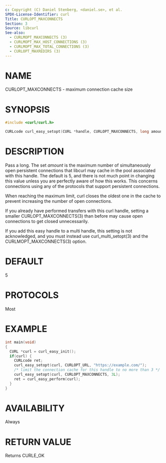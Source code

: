 ```yaml
---
c: Copyright (C) Daniel Stenberg, <daniel.se>, et al.
SPDX-License-Identifier: curl
Title: CURLOPT_MAXCONNECTS
Section: 3
Source: libcurl
See-also:
  - CURLMOPT_MAXCONNECTS (3)
  - CURLMOPT_MAX_HOST_CONNECTIONS (3)
  - CURLMOPT_MAX_TOTAL_CONNECTIONS (3)
  - CURLOPT_MAXREDIRS (3)
---
```


# NAME

CURLOPT_MAXCONNECTS - maximum connection cache size

# SYNOPSIS

~~~c
#include <curl/curl.h>

CURLcode curl_easy_setopt(CURL *handle, CURLOPT_MAXCONNECTS, long amount);
~~~

# DESCRIPTION

Pass a long. The set *amount* is the maximum number of simultaneously open
persistent connections that libcurl may cache in the pool associated with this
handle. The default is 5, and there is not much point in changing this value
unless you are perfectly aware of how this works. This concerns connections
using any of the protocols that support persistent connections.

When reaching the maximum limit, curl closes the oldest one in the cache to
prevent increasing the number of open connections.

If you already have performed transfers with this curl handle, setting a
smaller CURLOPT_MAXCONNECTS(3) than before may cause open connections to
get closed unnecessarily.

If you add this easy handle to a multi handle, this setting is not
acknowledged, and you must instead use curl_multi_setopt(3) and the
CURLMOPT_MAXCONNECTS(3) option.

# DEFAULT

5

# PROTOCOLS

Most

# EXAMPLE

~~~c
int main(void)
{
  CURL *curl = curl_easy_init();
  if(curl) {
    CURLcode ret;
    curl_easy_setopt(curl, CURLOPT_URL, "https://example.com/");
    /* limit the connection cache for this handle to no more than 3 */
    curl_easy_setopt(curl, CURLOPT_MAXCONNECTS, 3L);
    ret = curl_easy_perform(curl);
  }
}
~~~

# AVAILABILITY

Always

# RETURN VALUE

Returns CURLE_OK
